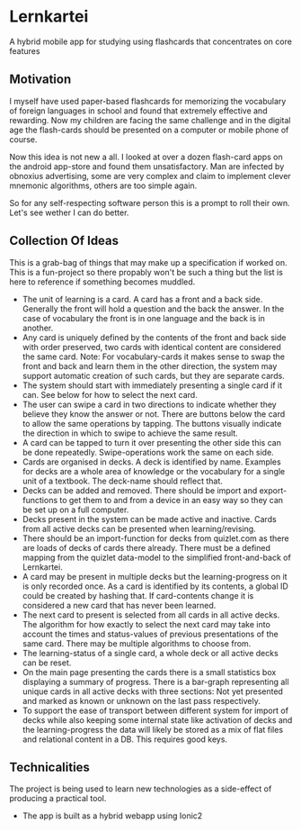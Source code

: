 # Lernkartei
A hybrid mobile app for studying using flashcards that concentrates on core features

## Motivation
I myself have used paper-based flashcards for memorizing the vocabulary of foreign languages in school and found that extremely effective and rewarding. Now my children are facing the same challenge and in the digital age the flash-cards should be presented on a computer or mobile phone of course.

Now this idea is not new a all. I looked at over a dozen flash-card apps on the android app-store and found them unsatisfactory. Man are infected by obnoxius advertising, some are very complex and claim to implement clever mnemonic algorithms, others are too simple again.

So for any self-respecting software person this is a prompt to roll their own. Let's see wether I can do better.

## Collection Of Ideas

This is a grab-bag of things that may make up a specification if worked on. This is a fun-project so there propably won't be such a thing but the list is here to reference if something becomes muddled.

* The unit of learning is a card. A card has a front and a back side. Generally the front will hold a question and the back the answer. In the case of vocabulary the front is in one language and the back is in another. 
* Any card is uniquely defined by the contents of the front and back side with order preserved, two cards with identical content are considered the same card. Note: For vocabulary-cards it makes sense to swap the front and back and learn them in the other direction, the system may support automatic creation of such cards, but they are separate cards.
* The system should start with immediately presenting a single card if it can. See below for how to select the next card. 
* The user can swipe a card in two directions to indicate whether they believe they know the answer or not. There are buttons below the card to allow the same operations by tapping. The buttons visually indicate the direction in which to swipe to achieve the same result. 
* A card can be tapped to turn it over presenting the other side this can be done repeatedly. Swipe-operations work the same on each side.
* Cards are organised in decks. A deck is identified by name. Examples for decks are a whole area of knowledge or the vocabulary for a single unit of a textbook. The deck-name should reflect that. 
* Decks can be added and removed. There should be import and export-functions to get them to and from a device in an easy way so they can be set up on a full computer.
* Decks present in the system can be made active and inactive. Cards from all active decks can be presented when learning/revising.
* There should be an import-function for decks from quizlet.com as there are loads of decks of cards there already. There must be a defined mapping from the quizlet data-model to the simplified front-and-back of Lernkartei.
* A card may be present in multiple decks but the learning-progress on it is only recorded once. As a card is identified by its contents, a global ID could be created by hashing that. If card-contents change it is considered a new card that has never been learned.
* The next card to present is selected from all cards in all active decks. The algorithm for how exactly to select the next card may take into account the times and status-values of previous presentations of the same card. There may be multiple algorithms to choose from.
* The learning-status of a single card, a whole deck or all active decks can be reset.
* On the main page presenting the cards there is a small statistics box displaying a summary of progress. There is a bar-graph representing all unique cards in all active decks with three sections: Not yet presented and marked as known or unknown on the last pass respectively.
* To support the ease of transport between different system for import of decks while also keeping some internal state like activation of decks and the learning-progress the data will likely be stored as a mix of flat files and relational content in a DB. This requires good keys.

## Technicalities

The project is being used to learn new technologies as a side-effect of producing a practical tool.

* The app is built as a hybrid webapp using Ionic2 

